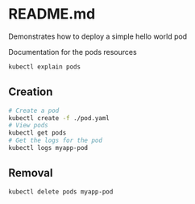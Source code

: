 # README.md
Demonstrates how to deploy a simple hello world pod 

Documentation for the pods resources
```sh
kubectl explain pods   
```

## Creation
```sh
# Create a pod
kubectl create -f ./pod.yaml
# View pods
kubectl get pods 
# Get the logs for the pod
kubectl logs myapp-pod    
```

## Removal
```sh
kubectl delete pods myapp-pod
```
